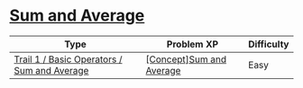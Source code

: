 # [Sum and Average](https://www.codetree.ai/trails/complete/curated-cards/intro-sum-and-avg)

|Type|Problem XP|Difficulty|
|---|---|---|
|[Trail 1 / Basic Operators / Sum and Average](https://www.codetree.ai/trail-info/novice-low/)|[[Concept]Sum and Average](https://www.codetree.ai/trails/complete/curated-cards/intro-sum-and-avg/)|Easy|

